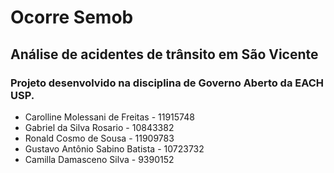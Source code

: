# Ocorre Semob
## Análise de acidentes de trânsito em São Vicente
### Projeto desenvolvido na disciplina de Governo Aberto da EACH USP.

- Carolline Molessani de Freitas - 11915748
- Gabriel da Silva Rosario - 10843382
- Ronald Cosmo de Sousa - 11909783
- Gustavo Antônio Sabino Batista - 10723732
- Camilla Damasceno Silva - 9390152
